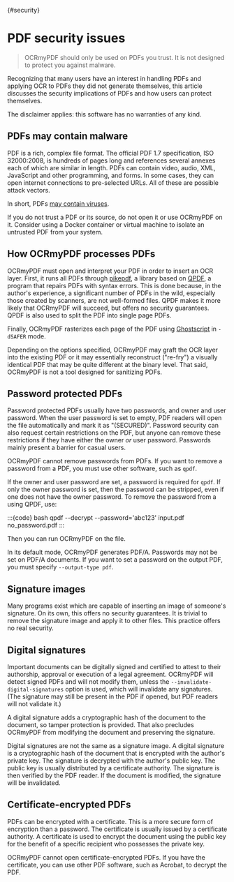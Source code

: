 {#security}

# PDF security issues

> OCRmyPDF should only be used on PDFs you trust. It is not designed to
> protect you against malware.

Recognizing that many users have an interest in handling PDFs and
applying OCR to PDFs they did not generate themselves, this article
discusses the security implications of PDFs and how users can protect
themselves.

The disclaimer applies: this software has no warranties of any kind.

## PDFs may contain malware

PDF is a rich, complex file format. The official PDF 1.7 specification,
ISO 32000:2008, is hundreds of pages long and references several annexes
each of which are similar in length. PDFs can contain video, audio, XML,
JavaScript and other programming, and forms. In some cases, they can
open internet connections to pre-selected URLs. All of these are
possible attack vectors.

In short, PDFs [may contain
viruses](https://security.stackexchange.com/questions/64052/can-a-pdf-file-contain-a-virus).

If you do not trust a PDF or its source, do not open it or use OCRmyPDF
on it. Consider using a Docker container or virtual machine to isolate
an untrusted PDF from your system.

## How OCRmyPDF processes PDFs

OCRmyPDF must open and interpret your PDF in order to insert an OCR
layer. First, it runs all PDFs through
[pikepdf](https://github.com/pikepdf/pikepdf), a library based on
[QPDF](https://github.com/qpdf/qpdf), a program that repairs PDFs with
syntax errors. This is done because, in the author\'s experience, a
significant number of PDFs in the wild, especially those created by
scanners, are not well-formed files. QPDF makes it more likely that
OCRmyPDF will succeed, but offers no security guarantees. QPDF is also
used to split the PDF into single page PDFs.

Finally, OCRmyPDF rasterizes each page of the PDF using
[Ghostscript](http://ghostscript.com/) in `-dSAFER` mode.

Depending on the options specified, OCRmyPDF may graft the OCR layer
into the existing PDF or it may essentially reconstruct (\"re-fry\") a
visually identical PDF that may be quite different at the binary level.
That said, OCRmyPDF is not a tool designed for sanitizing PDFs.

## Password protected PDFs

Password protected PDFs usually have two passwords, and owner and user
password. When the user password is set to empty, PDF readers will open
the file automatically and mark it as \"(SECURED)\". Password security
can also request certain restrictions on the PDF, but anyone can remove
these restrictions if they have either the owner *or* user password.
Passwords mainly present a barrier for casual users.

OCRmyPDF cannot remove passwords from PDFs. If you want to remove a
password from a PDF, you must use other software, such as `qpdf`.

If the owner and user password are set, a password is required for
`qpdf`. If only the owner password is set, then the password can be
stripped, even if one does not have the owner password. To remove the
password from a using QPDF, use:

:::{code} bash
qpdf --decrypt --password='abc123' input.pdf no_password.pdf
:::

Then you can run OCRmyPDF on the file.

In its default mode, OCRmyPDF generates PDF/A. Passwords may not be set
on PDF/A documents. If you want to set a password on the output PDF, you
must specify `--output-type pdf`.

## Signature images

Many programs exist which are capable of inserting an image of
someone\'s signature. On its own, this offers no security guarantees. It
is trivial to remove the signature image and apply it to other files.
This practice offers no real security.

## Digital signatures

Important documents can be digitally signed and certified to attest to
their authorship, approval or execution of a legal agreement. OCRmyPDF
will detect signed PDFs and will not modify them, unless the
`--invalidate-digital-signatures` option is used, which will invalidate
any signatures. (The signature may still be present in the PDF if
opened, but PDF readers will not validate it.)

A digital signature adds a cryptographic hash of the document to the
document, so tamper protection is provided. That also precludes OCRmyPDF
from modifying the document and preserving the signature.

Digital signatures are not the same as a signature image. A digital
signature is a cryptographic hash of the document that is encrypted with
the author\'s private key. The signature is decrypted with the author\'s
public key. The public key is usually distributed by a certificate
authority. The signature is then verified by the PDF reader. If the
document is modified, the signature will be invalidated.

## Certificate-encrypted PDFs

PDFs can be encrypted with a certificate. This is a more secure form of
encryption than a password. The certificate is usually issued by a
certificate authority. A certificate is used to encrypt the document
using the public key for the benefit of a specific recipient who
possesses the private key.

OCRmyPDF cannot open certificate-encrypted PDFs. If you have the
certificate, you can use other PDF software, such as Acrobat, to decrypt
the PDF.

